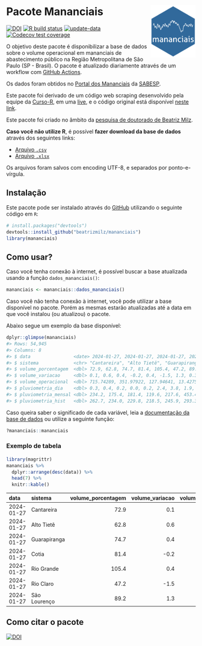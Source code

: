 
<!-- README.md is generated from README.Rmd. Please edit that file -->

# Pacote Mananciais <img src="man/figures/hexlogo.png" align="right" width = "120px"/>

<!-- badges: start -->

[![DOI](https://zenodo.org/badge/DOI/10.5281/zenodo.4733056.svg)](https://doi.org/10.5281/zenodo.4733056)
[![R build
status](https://github.com/beatrizmilz/mananciais/workflows/R-CMD-check/badge.svg)](https://github.com/beatrizmilz/mananciais/actions)
[![update-data](https://github.com/beatrizmilz/mananciais/actions/workflows/2-update_data.yaml/badge.svg)](https://github.com/beatrizmilz/mananciais/actions/workflows/2-update_data.yaml)
[![Codecov test
coverage](https://codecov.io/gh/beatrizmilz/mananciais/branch/master/graph/badge.svg)](https://codecov.io/gh/beatrizmilz/mananciais?branch=master)
<!-- badges: end -->

O objetivo deste pacote é disponibilizar a base de dados sobre o volume
operacional em mananciais de abastecimento público na Região
Metropolitana de São Paulo (SP - Brasil). O pacote é atualizado
diariamente através de um workflow com [GitHub
Actions](https://github.com/beatrizmilz/mananciais/actions).

Os dados foram obtidos no [Portal dos
Mananciais](http://mananciais.sabesp.com.br/Situacao) da
[SABESP](http://site.sabesp.com.br/site/Default.aspx).

Este pacote foi derivado de um código web scraping desenvolvido pela
equipe da [Curso-R](https://www.curso-r.com/), em uma
[live](https://youtu.be/jvZIxrMmOcQ), e o código original está
disponível [neste
link](https://github.com/curso-r/lives/blob/master/drafts/20200730_scraper_sabesp.R).

Este pacote foi criado no âmbito da [pesquisa de doutorado de Beatriz
Milz](https://beatrizmilz.github.io/tese/).

**Caso você não utilize R**, é possível **fazer download da base de
dados** através dos seguintes links:

- [Arquivo
  `.csv`](https://github.com/beatrizmilz/mananciais/raw/master/inst/extdata/mananciais.csv)
- [Arquivo
  `.xlsx`](https://github.com/beatrizmilz/mananciais/blob/master/inst/extdata/mananciais.xlsx?raw=true)

Os arquivos foram salvos com encoding UTF-8, e separados por
ponto-e-vírgula.

## Instalação

Este pacote pode ser instalado através do [GitHub](https://github.com/)
utilizando o seguinte código em `R`:

``` r
# install.packages("devtools")
devtools::install_github("beatrizmilz/mananciais")
library(mananciais)
```

## Como usar?

Caso você tenha conexão à internet, é possível buscar a base atualizada
usando a função `dados_mananciais()`:

``` r
mananciais <- mananciais::dados_mananciais() 
```

Caso você não tenha conexão à internet, você pode utilizar a base
disponível no pacote. Porém as mesmas estarão atualizadas até a data em
que você instalou (ou atualizou) o pacote.

Abaixo segue um exemplo da base disponível:

``` r
dplyr::glimpse(mananciais)
#> Rows: 54,945
#> Columns: 8
#> $ data                <date> 2024-01-27, 2024-01-27, 2024-01-27, 2024-01-27, 2…
#> $ sistema             <chr> "Cantareira", "Alto Tietê", "Guarapiranga", "Cotia…
#> $ volume_porcentagem  <dbl> 72.9, 62.8, 74.7, 81.4, 105.4, 47.2, 89.2, 72.8, 6…
#> $ volume_variacao     <dbl> 0.1, 0.6, 0.4, -0.2, 0.4, -1.5, 1.3, 0.3, 0.8, 0.6…
#> $ volume_operacional  <dbl> 715.74289, 351.97922, 127.94641, 13.42752, 118.193…
#> $ pluviometria_dia    <dbl> 0.3, 0.4, 0.2, 0.0, 0.2, 2.4, 3.8, 1.9, 4.3, 0.4, …
#> $ pluviometria_mensal <dbl> 234.2, 175.4, 181.4, 119.6, 217.6, 453.4, 180.6, 2…
#> $ pluviometria_hist   <dbl> 262.7, 234.0, 229.8, 218.5, 245.9, 293.3, 273.2, 2…
```

Caso queira saber o significado de cada variável, leia a [documentação
da base de
dados](https://beatrizmilz.github.io/mananciais/reference/mananciais.html)
ou utilize a seguinte função:

``` r
?mananciais::mananciais
```

### Exemplo de tabela

``` r
library(magrittr)
mananciais %>% 
  dplyr::arrange(desc(data)) %>% 
  head(7) %>%
  knitr::kable()
```

| data       | sistema      | volume_porcentagem | volume_variacao | volume_operacional | pluviometria_dia | pluviometria_mensal | pluviometria_hist |
|:-----------|:-------------|-------------------:|----------------:|-------------------:|-----------------:|--------------------:|------------------:|
| 2024-01-27 | Cantareira   |               72.9 |             0.1 |          715.74289 |              0.3 |               234.2 |             262.7 |
| 2024-01-27 | Alto Tietê   |               62.8 |             0.6 |          351.97922 |              0.4 |               175.4 |             234.0 |
| 2024-01-27 | Guarapiranga |               74.7 |             0.4 |          127.94641 |              0.2 |               181.4 |             229.8 |
| 2024-01-27 | Cotia        |               81.4 |            -0.2 |           13.42752 |              0.0 |               119.6 |             218.5 |
| 2024-01-27 | Rio Grande   |              105.4 |             0.4 |          118.19362 |              0.2 |               217.6 |             245.9 |
| 2024-01-27 | Rio Claro    |               47.2 |            -1.5 |            6.44555 |              2.4 |               453.4 |             293.3 |
| 2024-01-27 | São Lourenço |               89.2 |             1.3 |           79.22821 |              3.8 |               180.6 |             273.2 |

## Como citar o pacote

[![DOI](https://zenodo.org/badge/DOI/10.5281/zenodo.4733056.svg)](https://doi.org/10.5281/zenodo.4733056)
